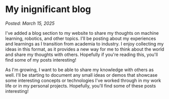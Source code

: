 # My inignificant blog

*Posted: March 15, 2025*

I've added a blog section to my website to share my thoughts on machine learning, robotics, and other topics. I'll be posting about my experiences and learnings as I transition from academia to industry. I enjoy collecting my ideas in this format, as it provides a new way for me to think about the world and share my thoughts with others. Hopefully if you're reading this, you'll find some of my posts interesting!

As I'm growing, I want to be able to share my knowledge with others as well. I'll be starting to document any small ideas or demos that showcase some interesting concepts or technologies I've worked through in my work life or in my personal projects. Hopefully, you'll find some of these posts interesting!